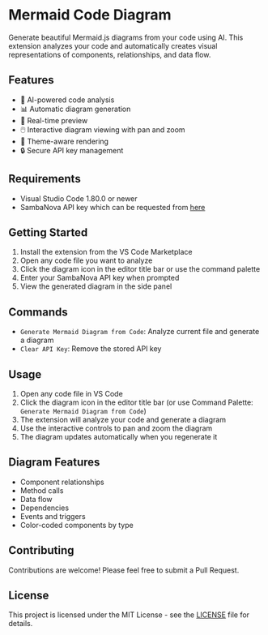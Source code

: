 # Mermaid Code Diagram

Generate beautiful Mermaid.js diagrams from your code using AI. This extension analyzes your code and automatically creates visual representations of components, relationships, and data flow.

## Features

- 🤖 AI-powered code analysis
- 📊 Automatic diagram generation
- 🔄 Real-time preview
- 🖱️ Interactive diagram viewing with pan and zoom
- 🎨 Theme-aware rendering
- 🔒 Secure API key management

## Requirements

- Visual Studio Code 1.80.0 or newer
- SambaNova API key which can be requested from [here](https://cloud.sambanova.ai)

## Getting Started

1. Install the extension from the VS Code Marketplace
2. Open any code file you want to analyze
3. Click the diagram icon in the editor title bar or use the command palette
4. Enter your SambaNova API key when prompted
5. View the generated diagram in the side panel

## Commands

- `Generate Mermaid Diagram from Code`: Analyze current file and generate a diagram
- `Clear API Key`: Remove the stored API key

## Usage

1. Open any code file in VS Code
2. Click the diagram icon in the editor title bar (or use Command Palette: `Generate Mermaid Diagram from Code`)
3. The extension will analyze your code and generate a diagram
4. Use the interactive controls to pan and zoom the diagram
5. The diagram updates automatically when you regenerate it

## Diagram Features

- Component relationships
- Method calls
- Data flow
- Dependencies
- Events and triggers
- Color-coded components by type

## Contributing

Contributions are welcome! Please feel free to submit a Pull Request.

## License

This project is licensed under the MIT License - see the [LICENSE](LICENSE) file for details. 